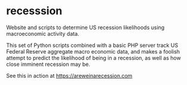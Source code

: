 # recesssion
Website and scripts to determine US recession likelihoods using macroeconomic activity data.

This set of Python scripts combined with a basic PHP server track US Federal Reserve aggregate macro economic data, and makes a foolish attempt to predict the likelihood of being in a recession, as well as how close imminent recession may be.

See this in action at https://areweinarecession.com
